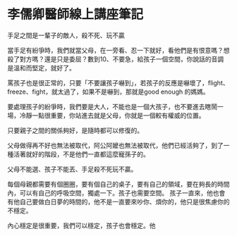 #  李儒卿醫師線上講座筆記

手足之間是一輩子的敵人，殺不死、玩不贏

當手足有紛爭時，我們就當父母，在一旁看、忍一下就好，看他們是有恨意嗎？想殺了對方嗎？還是只是委屈？數到10、不要急，給孩子一個空間，你說話的音調是溫和而堅定，就好了。

罵孩子也是很正常的，只要「不要讓孩子嚇到」，若孩子的反應是嚇壞了，flight、freeze、fight，就太過了，如果不是嚇到，那就是good enough 的媽媽。

要處理孩子的紛爭時，我們要是大人，不能也是一個大孩子，也不要進去瞎鬧一場，冷靜一點很重要，你站進去就是父母，你就是一個較有權威的位置。

只要親子之間的關係夠好，是隨時都可以修復的。

父母做得再不好也無法被取代，阿公阿嬤也無法被取代，他們已經活夠了，到了一種活著就好的階段，不是他們一直都這麼寵孫子的。

父母不能選、孩子不能丟、手足殺不死玩不贏。

每個母親都需要有個圈圈，要有個自己的桌子，要有自己的領域，要在夠長的時間內，可以有自己的呼吸空間，獨處一下。孩子也需要空間。
孩子一直來，他也會有他自己要做白日夢的時間的，他不是一直要來吵你、煩你的，他只是很焦慮你的不穩定。

內心穩定是很重要，我們可以穩定，孩子也會穩定。他


